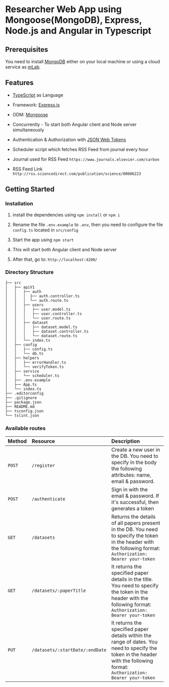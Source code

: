 # Researcher Web App using Mongoose(MongoDB), Express, Node.js and Angular in Typescript

## Prerequisites

You need to install [MongoDB](https://docs.mongodb.com/manual/administration/install-community/) either on your local machine or using a cloud service as [mLab](https://mlab.com/).

## Features

- [TypeScript](https://www.typescriptlang.org/) as Language

- Framework: [Express.js](https://expressjs.com/)

- ODM: [Mongoose](https://mongoosejs.com/)

- Concurrently - To start both Angular client and Node server simultaneously 

- Authentication & Authorization with [JSON Web Tokens](https://jwt.io/)

- Scheduler script which fetches RSS Feed from journal every hour

- Journal used for RSS Feed `https://www.journals.elsevier.com/carbon`

- RSS Feed Link `
http://rss.sciencedirect.com/publication/science/00086223
`


## Getting Started

### Installation

1. install the dependencies using `npm install` or `npm i`

2. Rename the file `.env.example` to `.env`, then you need to configure the file `config.ts` located in `src/config`

3. Start the app using `npm start`

4. This will start both Angular client and Node server

5. After that, go to: `http://localhost:4200/`

### Directory Structure

```
├── src
│   ├── apiV1
│   │   ├── auth
│   │   │  ├── auth.controller.ts
│   │   │  └── auth.route.ts
│   │   ├── users
│   │   │   ├── user.model.ts
│   │   │   ├── user.controller.ts
│   │   │   └── user.route.ts
│   │   ├── dataset
│   │   │   ├── dataset.model.ts
│   │   │   ├── dataset.controller.ts
│   │   │   └── dataset.route.ts
│   │   └── index.ts
│   ├── config
│   │   ├── config.ts
│   │   └── db.ts
│   ├── helpers
│   │   ├── errorHandler.ts
│   │   └── verifyToken.ts
│   ├── service
│   │   └── scheduler.ts
│   ├── .env.example
│   ├── App.ts
│   └── index.ts
├── .editorconfig
├── .gitignore
├── package.json
├── README.md
├── tsconfig.json
└── tslint.json
```

### Available routes

| Method   | Resource                           | Description                                                                                                                                 |
| :------- | :--------------                    | :------------------------------------------------------------------------------------------------------------------------------------------ |
| `POST`   | `/register`                        | Create a new user in the DB. You need to specify in the body the following attributes: name, email & password.                    |
| `POST`   | `/authenticate`                    | Sign in with the email & password. If it's successful, then generates a token                                                               |
| `GET`    | `/datasets`                        | Returns the details of all papers present in the DB. You need to specify the token in the header with the following format: `Authorization: Bearer your-token` |                                                                  |
| `GET`    | `/datasets/:paperTitle`            | It returns the specified paper details in the title. You need to specify the token in the header with the following format: `Authorization: Bearer your-token` |
| `PUT`    | `/datasets/:startDate/:endDate`    | It returns the specified paper details within the range of dates. You need to specify the token in the header with the following format: `Authorization: Bearer your-token` |                                                                                                   |
                                                                                                                

